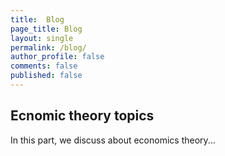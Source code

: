 ```yaml
---
title:  Blog
page_title: Blog
layout: single
permalink: /blog/
author_profile: false
comments: false
published: false
---
```


## Ecnomic theory topics

In this part, we discuss about economics theory...